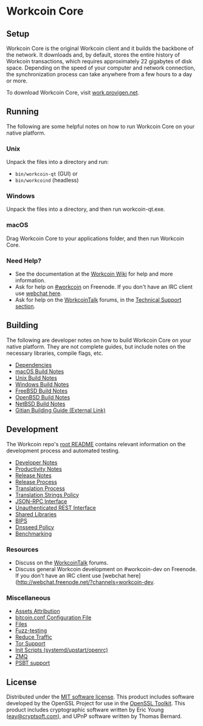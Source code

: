 Workcoin Core
=============

Setup
---------------------
Workcoin Core is the original Workcoin client and it builds the backbone of the network. It downloads and, by default, stores the entire history of Workcoin transactions, which requires approximately 22 gigabytes of disk space. Depending on the speed of your computer and network connection, the synchronization process can take anywhere from a few hours to a day or more.

To download Workcoin Core, visit [work.provigen.net](https://work.provigen.net/).

Running
---------------------
The following are some helpful notes on how to run Workcoin Core on your native platform.

### Unix

Unpack the files into a directory and run:

- `bin/workcoin-qt` (GUI) or
- `bin/workcoind` (headless)

### Windows

Unpack the files into a directory, and then run workcoin-qt.exe.

### macOS

Drag Workcoin Core to your applications folder, and then run Workcoin Core.

### Need Help?

* See the documentation at the [Workcoin Wiki](https://workcoin.info/)
for help and more information.
* Ask for help on [#workcoin](http://webchat.freenode.net?channels=workcoin) on Freenode. If you don't have an IRC client use [webchat here](http://webchat.freenode.net?channels=workcoin).
* Ask for help on the [WorkcoinTalk](https://workcointalk.io/) forums, in the [Technical Support section](https://workcointalk.io/c/technical-support).

Building
---------------------
The following are developer notes on how to build Workcoin Core on your native platform. They are not complete guides, but include notes on the necessary libraries, compile flags, etc.

- [Dependencies](dependencies.md)
- [macOS Build Notes](build-osx.md)
- [Unix Build Notes](build-unix.md)
- [Windows Build Notes](build-windows.md)
- [FreeBSD Build Notes](build-freebsd.md)
- [OpenBSD Build Notes](build-openbsd.md)
- [NetBSD Build Notes](build-netbsd.md)
- [Gitian Building Guide (External Link)](https://github.com/bitcoin-core/docs/blob/master/gitian-building.md)

Development
---------------------
The Workcoin repo's [root README](/README.md) contains relevant information on the development process and automated testing.

- [Developer Notes](developer-notes.md)
- [Productivity Notes](productivity.md)
- [Release Notes](release-notes.md)
- [Release Process](release-process.md)
- [Translation Process](translation_process.md)
- [Translation Strings Policy](translation_strings_policy.md)
- [JSON-RPC Interface](JSON-RPC-interface.md)
- [Unauthenticated REST Interface](REST-interface.md)
- [Shared Libraries](shared-libraries.md)
- [BIPS](bips.md)
- [Dnsseed Policy](dnsseed-policy.md)
- [Benchmarking](benchmarking.md)

### Resources
* Discuss on the [WorkcoinTalk](https://workcointalk.io/) forums.
* Discuss general Workcoin development on #workcoin-dev on Freenode. If you don't have an IRC client use [webchat here](http://webchat.freenode.net/?channels=workcoin-dev.

### Miscellaneous
- [Assets Attribution](assets-attribution.md)
- [bitcoin.conf Configuration File](bitcoin-conf.md)
- [Files](files.md)
- [Fuzz-testing](fuzzing.md)
- [Reduce Traffic](reduce-traffic.md)
- [Tor Support](tor.md)
- [Init Scripts (systemd/upstart/openrc)](init.md)
- [ZMQ](zmq.md)
- [PSBT support](psbt.md)

License
---------------------
Distributed under the [MIT software license](/COPYING).
This product includes software developed by the OpenSSL Project for use in the [OpenSSL Toolkit](https://www.openssl.org/). This product includes
cryptographic software written by Eric Young ([eay@cryptsoft.com](mailto:eay@cryptsoft.com)), and UPnP software written by Thomas Bernard.
